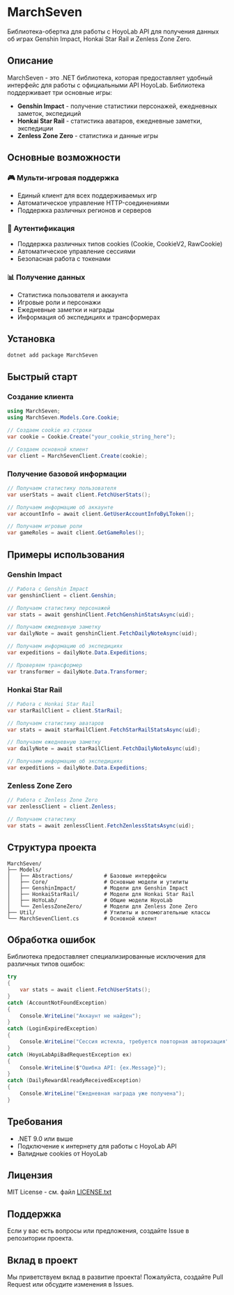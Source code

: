 ﻿# MarchSeven

Библиотека-обертка для работы с HoyoLab API для получения данных об играх Genshin Impact, Honkai Star Rail и Zenless Zone Zero.

## Описание

MarchSeven - это .NET библиотека, которая предоставляет удобный интерфейс для работы с официальными API HoyoLab. Библиотека поддерживает три основные игры:

- **Genshin Impact** - получение статистики персонажей, ежедневных заметок, экспедиций
- **Honkai Star Rail** - статистика аватаров, ежедневные заметки, экспедиции
- **Zenless Zone Zero** - статистика и данные игры

## Основные возможности

### 🎮 Мульти-игровая поддержка

- Единый клиент для всех поддерживаемых игр
- Автоматическое управление HTTP-соединениями
- Поддержка различных регионов и серверов

### 🔐 Аутентификация

- Поддержка различных типов cookies (Cookie, CookieV2, RawCookie)
- Автоматическое управление сессиями
- Безопасная работа с токенами

### 📊 Получение данных

- Статистика пользователя и аккаунта
- Игровые роли и персонажи
- Ежедневные заметки и награды
- Информация об экспедициях и трансформерах

## Установка

```bash
dotnet add package MarchSeven
```

## Быстрый старт

### Создание клиента

```csharp
using MarchSeven;
using MarchSeven.Models.Core.Cookie;

// Создаем cookie из строки
var cookie = Cookie.Create("your_cookie_string_here");

// Создаем основной клиент
var client = MarchSevenClient.Create(cookie);
```

### Получение базовой информации

```csharp
// Получаем статистику пользователя
var userStats = await client.FetchUserStats();

// Получаем информацию об аккаунте
var accountInfo = await client.GetUserAccountInfoByLToken();

// Получаем игровые роли
var gameRoles = await client.GetGameRoles();
```

## Примеры использования

### Genshin Impact

```csharp
// Работа с Genshin Impact
var genshinClient = client.Genshin;

// Получаем статистику персонажей
var stats = await genshinClient.FetchGenshinStatsAsync(uid);

// Получаем ежедневную заметку
var dailyNote = await genshinClient.FetchDailyNoteAsync(uid);

// Получаем информацию об экспедициях
var expeditions = dailyNote.Data.Expeditions;

// Проверяем трансформер
var transformer = dailyNote.Data.Transformer;
```

### Honkai Star Rail

```csharp
// Работа с Honkai Star Rail
var starRailClient = client.StarRail;

// Получаем статистику аватаров
var stats = await starRailClient.FetchStarRailStatsAsync(uid);

// Получаем ежедневную заметку
var dailyNote = await starRailClient.FetchDailyNoteAsync(uid);

// Получаем информацию об экспедициях
var expeditions = dailyNote.Data.Expeditions;
```

### Zenless Zone Zero

```csharp
// Работа с Zenless Zone Zero
var zenlessClient = client.Zenless;

// Получаем статистику
var stats = await zenlessClient.FetchZenlessStatsAsync(uid);
```

## Структура проекта

```
MarchSeven/
├── Models/
│   ├── Abstractions/          # Базовые интерфейсы
│   ├── Core/                  # Основные модели и утилиты
│   ├── GenshinImpact/         # Модели для Genshin Impact
│   ├── HonkaiStarRail/        # Модели для Honkai Star Rail
│   ├── HoYoLab/               # Общие модели HoyoLab
│   └── ZenlessZoneZero/       # Модели для Zenless Zone Zero
├── Util/                      # Утилиты и вспомогательные классы
└── MarchSevenClient.cs        # Основной клиент
```

## Обработка ошибок

Библиотека предоставляет специализированные исключения для различных типов ошибок:

```csharp
try
{
    var stats = await client.FetchUserStats();
}
catch (AccountNotFoundException)
{
    Console.WriteLine("Аккаунт не найден");
}
catch (LoginExpiredException)
{
    Console.WriteLine("Сессия истекла, требуется повторная авторизация");
}
catch (HoyoLabApiBadRequestException ex)
{
    Console.WriteLine($"Ошибка API: {ex.Message}");
}
catch (DailyRewardAlreadyReceivedException)
{
    Console.WriteLine("Ежедневная награда уже получена");
}
```

## Требования

- .NET 9.0 или выше
- Подключение к интернету для работы с HoyoLab API
- Валидные cookies от HoyoLab

## Лицензия

MIT License - см. файл [LICENSE.txt](LICENSE.txt)

## Поддержка

Если у вас есть вопросы или предложения, создайте Issue в репозитории проекта.

## Вклад в проект

Мы приветствуем вклад в развитие проекта! Пожалуйста, создайте Pull Request или обсудите изменения в Issues.
